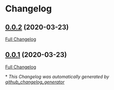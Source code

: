 # Changelog

## [0.0.2](https://github.com/viniciusCSreis/vinicius-lab/tree/0.0.2) (2020-03-23)

[Full Changelog](https://github.com/viniciusCSreis/vinicius-lab/compare/0.0.1...0.0.2)

## [0.0.1](https://github.com/viniciusCSreis/vinicius-lab/tree/0.0.1) (2020-03-23)

[Full Changelog](https://github.com/viniciusCSreis/vinicius-lab/compare/bcb15926449551cf0a9b4bef1055ae79f4ded0eb...0.0.1)



\* *This Changelog was automatically generated by [github_changelog_generator](https://github.com/github-changelog-generator/github-changelog-generator)*
